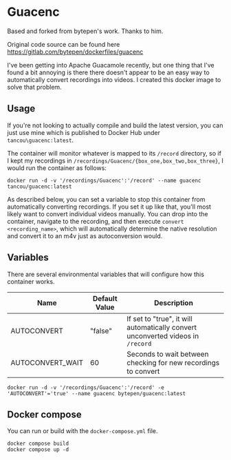# Guacenc

Based and forked from bytepen's work. Thanks to him.

Original code source can be found here https://gitlab.com/bytepen/dockerfiles/guacenc



I've been getting into Apache Guacamole recently, but one thing that I've found a bit annoying is there there doesn't appear to be an easy way to automatically convert recordings into videos.
I created this docker image to solve that problem.

## Usage

If you're not looking to actually compile and build the latest version, you can just use mine which is published to Docker Hub under `tancou\guacenc:latest`.

The container will monitor whatever is mapped to its `/record` directory, so if I kept my recordings in `/recordings/Guacenc/{box_one,box_two,box_three}`, I would run the container as follows:
```
docker run -d -v '/recordings/Guacenc':'/record' --name guacenc tancou/guacenc:latest
```

As described below, you can set a variable to stop this container from automatically converting recordings.
If you set it up like that, you'll most likely want to convert individual videos manually.
You can drop into the container, navigate to the recording, and then execute `convert <recording_name>`, which will automatically determine the native resolution and convert it to an m4v just as autoconversion would.

## Variables

There are several environmental variables that will configure how this container works.

| Name | Default Value | Description
| -- | -- | --
| AUTOCONVERT | "false" | If set to "true", it will automatically convert unconverted videos in `/record`
| AUTOCONVERT_WAIT | 60 | Seconds to wait between checking for new recordings to convert


```
docker run -d -v '/recordings/Guacenc':'/record' -e 'AUTOCONVERT'='true' --name guacenc bytepen/guacenc:latest
```

## Docker compose

You can run or build with the `docker-compose.yml` file.

```
docker compose build
docker compose up -d
```